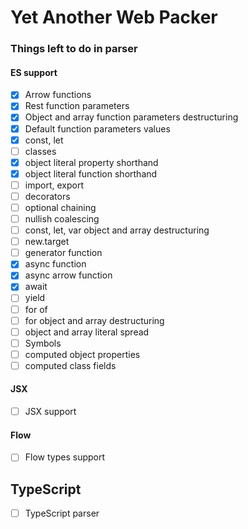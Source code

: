 # Yet Another Web Packer

### Things left to do in parser

#### ES support
- [x] Arrow functions
- [x] Rest function parameters
- [x] Object and array function parameters destructuring
- [x] Default function parameters values
- [x] const, let
- [ ] classes
- [x] object literal property shorthand
- [x] object literal function shorthand
- [ ] import, export
- [ ] decorators
- [ ] optional chaining
- [ ] nullish coalescing
- [ ] const, let, var object and array destructuring
- [ ] new.target
- [ ] generator function
- [x] async function
- [x] async arrow function
- [x] await
- [ ] yield
- [ ] for of
- [ ] for object and array destructuring
- [ ] object and array literal spread
- [ ] Symbols
- [ ] computed object properties
- [ ] computed class fields

#### JSX
- [ ] JSX support

#### Flow
- [ ] Flow types support

## TypeScript
- [ ] TypeScript parser